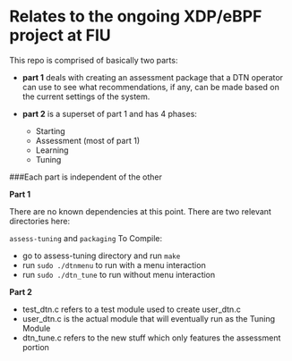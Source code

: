 # Relates to the ongoing XDP/eBPF project at FIU
This repo is comprised of basically two parts:

-	**part 1** deals with creating an assessment package that a DTN operator
 	can use to see what recommendations, if any, can be made based on the 
	current settings of the system.

- 	**part 2** is a superset of part 1 and has 4 phases:
	* Starting
	* Assessment (most of part 1)
	* Learning
	* Tuning

###Each part is independent of the other

**Part 1**

There are no known dependencies at this point.  There are two relevant 
directories here:

```assess-tuning``` and ```packaging```
To Compile:
-	go to assess-tuning directory and run ```make```
-	run ```sudo ./dtnmenu``` to run with a menu interaction
- 	run ```sudo ./dtn_tune``` to run without menu interaction


**Part 2**


  

* test_dtn.c refers to a test module used to create user_dtn.c
* user_dtn.c is the actual module that will eventually run as the Tuning Module
* dtn_tune.c refers to the new stuff which only features the assessment portion
